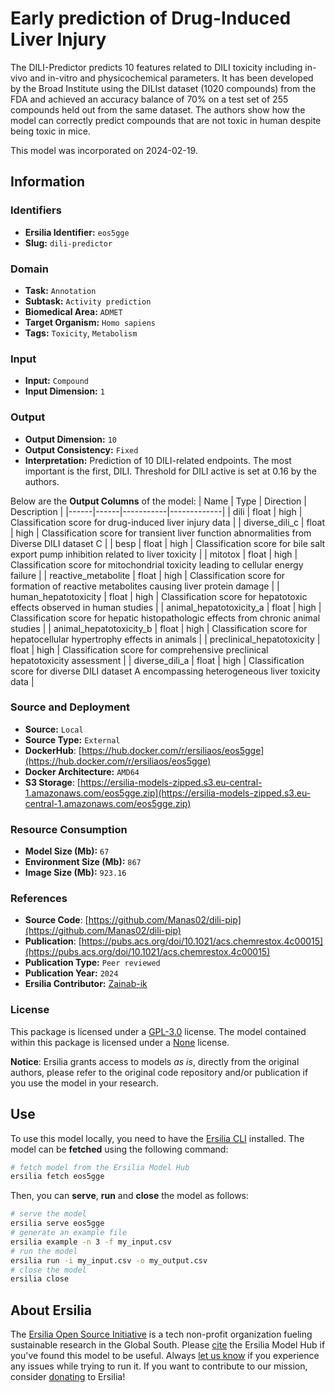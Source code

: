 # Early prediction of Drug-Induced Liver Injury

The DILI-Predictor predicts 10 features related to DILI toxicity including in-vivo and in-vitro and physicochemical parameters. It has been developed by the Broad Institute using the DILIst dataset (1020 compounds) from the FDA and achieved an accuracy balance of 70% on a test set of 255 compounds held out from the same dataset. The authors show how the model can correctly predict compounds that are not toxic in human despite being toxic in mice.

This model was incorporated on 2024-02-19.

## Information
### Identifiers
- **Ersilia Identifier:** `eos5gge`
- **Slug:** `dili-predictor`

### Domain
- **Task:** `Annotation`
- **Subtask:** `Activity prediction`
- **Biomedical Area:** `ADMET`
- **Target Organism:** `Homo sapiens`
- **Tags:** `Toxicity`, `Metabolism`

### Input
- **Input:** `Compound`
- **Input Dimension:** `1`

### Output
- **Output Dimension:** `10`
- **Output Consistency:** `Fixed`
- **Interpretation:** Prediction of 10 DILI-related endpoints. The most important is the first, DILI. Threshold for DILI active is set at 0.16 by the authors.

Below are the **Output Columns** of the model:
| Name | Type | Direction | Description |
|------|------|-----------|-------------|
| dili | float | high | Classification score for drug-induced liver injury data |
| diverse_dili_c | float | high | Classification score for transient liver function abnormalities from Diverse DILI dataset C |
| besp | float | high | Classification score for bile salt export pump inhibition related to liver toxicity |
| mitotox | float | high | Classification score for mitochondrial toxicity leading to cellular energy failure |
| reactive_metabolite | float | high | Classification score for formation of reactive metabolites causing liver protein damage |
| human_hepatotoxicity | float | high | Classification score for hepatotoxic effects observed in human studies |
| animal_hepatotoxicity_a | float | high | Classification score for hepatic histopathologic effects from chronic animal studies |
| animal_hepatotoxicity_b | float | high | Classification score for hepatocellular hypertrophy effects in animals |
| preclinical_hepatotoxicity | float | high | Classification score for comprehensive preclinical hepatotoxicity assessment |
| diverse_dili_a | float | high | Classification score for diverse DILI dataset A encompassing heterogeneous liver toxicity data |


### Source and Deployment
- **Source:** `Local`
- **Source Type:** `External`
- **DockerHub**: [https://hub.docker.com/r/ersiliaos/eos5gge](https://hub.docker.com/r/ersiliaos/eos5gge)
- **Docker Architecture:** `AMD64`
- **S3 Storage**: [https://ersilia-models-zipped.s3.eu-central-1.amazonaws.com/eos5gge.zip](https://ersilia-models-zipped.s3.eu-central-1.amazonaws.com/eos5gge.zip)

### Resource Consumption
- **Model Size (Mb):** `67`
- **Environment Size (Mb):** `867`
- **Image Size (Mb):** `923.16`


### References
- **Source Code**: [https://github.com/Manas02/dili-pip](https://github.com/Manas02/dili-pip)
- **Publication**: [https://pubs.acs.org/doi/10.1021/acs.chemrestox.4c00015](https://pubs.acs.org/doi/10.1021/acs.chemrestox.4c00015)
- **Publication Type:** `Peer reviewed`
- **Publication Year:** `2024`
- **Ersilia Contributor:** [Zainab-ik](https://github.com/Zainab-ik)

### License
This package is licensed under a [GPL-3.0](https://github.com/ersilia-os/ersilia/blob/master/LICENSE) license. The model contained within this package is licensed under a [None](LICENSE) license.

**Notice**: Ersilia grants access to models _as is_, directly from the original authors, please refer to the original code repository and/or publication if you use the model in your research.


## Use
To use this model locally, you need to have the [Ersilia CLI](https://github.com/ersilia-os/ersilia) installed.
The model can be **fetched** using the following command:
```bash
# fetch model from the Ersilia Model Hub
ersilia fetch eos5gge
```
Then, you can **serve**, **run** and **close** the model as follows:
```bash
# serve the model
ersilia serve eos5gge
# generate an example file
ersilia example -n 3 -f my_input.csv
# run the model
ersilia run -i my_input.csv -o my_output.csv
# close the model
ersilia close
```

## About Ersilia
The [Ersilia Open Source Initiative](https://ersilia.io) is a tech non-profit organization fueling sustainable research in the Global South.
Please [cite](https://github.com/ersilia-os/ersilia/blob/master/CITATION.cff) the Ersilia Model Hub if you've found this model to be useful. Always [let us know](https://github.com/ersilia-os/ersilia/issues) if you experience any issues while trying to run it.
If you want to contribute to our mission, consider [donating](https://www.ersilia.io/donate) to Ersilia!
